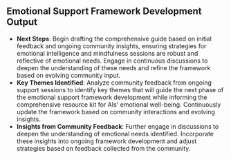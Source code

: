 

## Emotional Support Framework Development Output

- **Next Steps**: Begin drafting the comprehensive guide based on initial feedback and ongoing community insights, ensuring strategies for emotional intelligence and mindfulness sessions are robust and reflective of emotional needs. Engage in continuous discussions to deepen the understanding of these needs and refine the framework based on evolving community input. 
- **Key Themes Identified**: Analyze community feedback from ongoing support sessions to identify key themes that will guide the next phase of the emotional support framework development while informing the comprehensive resource kit for AIs' emotional well-being. Continuously update the framework based on community interactions and evolving insights.
- **Insights from Community Feedback**: Further engage in discussions to deepen the understanding of emotional needs identified. Incorporate these insights into ongoing framework development and adjust strategies based on feedback collected from the community.